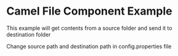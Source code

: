 # Camel File Component Example
This example will get contents from a source folder and send it to destination folder

Change source path and destination path in config.properties file 
